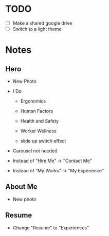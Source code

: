 # TODO
- [ ] Make a shared google drive
- [ ] Switch to a light theme

# Notes

## Hero
- New Photo

- I Do
    - Ergonomics
    - Human Factors
    - Health and Safety
    - Worker Wellness

    - slide up switch effect

- Carousel not needed

- Instead of "Hire Me" -> "Contact Me"
- Instead of "My Works" -> "My Experience"


## About Me
- New photo

## Resume
- Change "Resume" to "Experiences"






